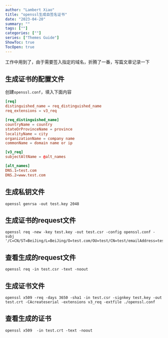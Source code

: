 ```yaml
---
author: "Lambert Xiao"
title: "openssl生成自签名证书"
date: "2023-04-20"
summary: ""
tags: [""]
categories: [""]
series: ["Themes Guide"]
ShowToc: true
TocOpen: true
---
```


工作中用到了，由于需要签入指定的域名，折腾了一番，写篇文章记录一下

## 生成证书的配置文件

创建`openssl.conf`，填入下面内容

```conf
[req]
distinguished_name = req_distinguished_name
req_extensions = v3_req

[req_distinguished_name]
countryName = country
stateOrProvinceName = province
localityName = city
organizationName = company name
commonName = domain name or ip

[v3_req]
subjectAltName = @alt_names

[alt_names]
DNS.1=test.com
DNS.2=www.test.com
```

## 生成私钥文件

```
openssl genrsa -out test.key 2048
```

## 生成证书的request文件

```
openssl req -new -key test.key -out test.csr -config openssl.conf -subj '/C=CN/ST=BeiJing/L=BeiJing/O=test.com/OU=test/CN=test/emailAddress=test@qq.com'
```

## 查看生成的request文件

```
openssl req -in test.csr -text -noout
```

## 生成证书文件

```
openssl x509 -req -days 3650 -sha1 -in test.csr -signkey test.key -out test.crt -CAcreateserial -extensions v3_req -extfile ./openssl.conf
```

## 查看生成的证书

```
openssl x509  -in test.crt -text -noout
```
